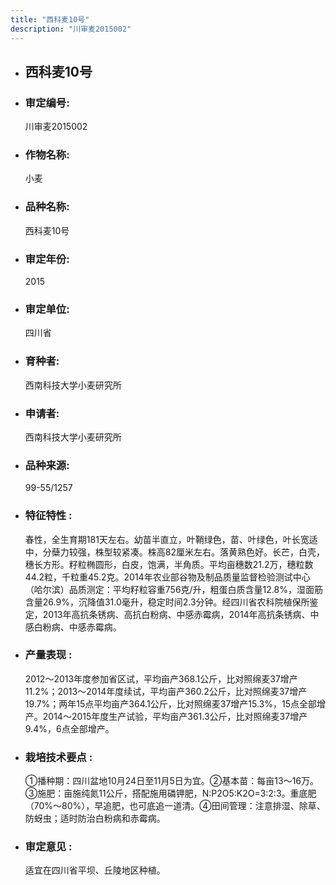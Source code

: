 ```yaml
---
title: "西科麦10号"
description: "川审麦2015002"
---
```

* ## 西科麦10号
* ###  审定编号:  
   川审麦2015002

*  ### 作物名称:  
   小麦

*   ###  品种名称: 
    西科麦10号

*   ### 审定年份: 
    2015

*   ### 审定单位:  
    四川省

*   ### 育种者:  
    西南科技大学小麦研究所

*   ### 申请者:  
    西南科技大学小麦研究所

*   ### 品种来源:  
    99-55/1257

*   ### 特征特性 : 
    春性，全生育期181天左右。幼苗半直立，叶鞘绿色，苗、叶绿色，叶长宽适中，分蘖力较强，株型较紧凑。株高82厘米左右。落黄熟色好。长芒，白壳，穗长方形。籽粒椭圆形，白皮，饱满，半角质。平均亩穗数21.2万，穗粒数44.2粒，千粒重45.2克。2014年农业部谷物及制品质量监督检验测试中心（哈尔滨）品质测定：平均籽粒容重756克/升，粗蛋白质含量12.8%，湿面筋含量26.9%，沉降值31.0毫升，稳定时间2.3分钟。经四川省农科院植保所鉴定，2013年高抗条锈病、高抗白粉病、中感赤霉病，2014年高抗条锈病、中感白粉病、中感赤霉病。

*   ### 产量表现 : 
    2012～2013年度参加省区试，平均亩产368.1公斤，比对照绵麦37增产11.2%；2013～2014年度续试，平均亩产360.2公斤，比对照绵麦37增产19.7%；两年15点平均亩产364.1公斤，比对照绵麦37增产15.3%，15点全部增产。2014～2015年度生产试验，平均亩产361.3公斤，比对照绵麦37增产9.4%，6点全部增产。

*   ### 栽培技术要点 : 
    ①播种期：四川盆地10月24日至11月5日为宜。②基本苗：每亩13～16万。③施肥：亩施纯氮11公斤，搭配施用磷钾肥，N:P2O5:K2O=3:2:3。重底肥（70%～80%），早追肥，也可底追一道清。④田间管理：注意排湿、除草、防蚜虫；适时防治白粉病和赤霉病。

*   ### 审定意见 : 
    适宜在四川省平坝、丘陵地区种植。
